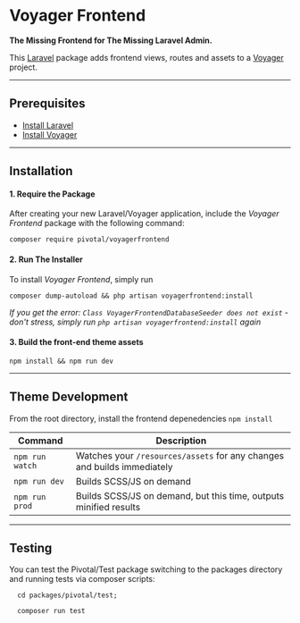 # Voyager Frontend

__The Missing Frontend for The Missing Laravel Admin.__

This [Laravel](https://laravel.com/) package adds frontend views, routes and assets to a [Voyager](https://laravelvoyager.com/) project.

---

## Prerequisites

- [Install Laravel](https://laravel.com/docs/installation)
- [Install Voyager](https://github.com/the-control-group/voyager)

---

## Installation

#### 1. Require the Package

After creating your new Laravel/Voyager application, include the _Voyager Frontend_ package with the following command:

```
composer require pivotal/voyagerfrontend
```

#### 2. Run The Installer

To install _Voyager Frontend_, simply run

```
composer dump-autoload && php artisan voyagerfrontend:install
```

_If you get the error: `Class VoyagerFrontendDatabaseSeeder does not exist` - don't stress, simply run `php artisan voyagerfrontend:install` again_

#### 3. Build the front-end theme assets

```
npm install && npm run dev
```

---

## Theme Development

From the root directory, install the frontend depenedencies `npm install`

| Command | Description |
| --- | --- |
| `npm run watch` | Watches your `/resources/assets` for any changes and builds immediately |
| `npm run dev` | Builds SCSS/JS on demand |
| `npm run prod` | Builds SCSS/JS on demand, but this time, outputs minified results |

---

## Testing

You can test the Pivotal/Test package switching to the packages directory and running tests via composer scripts:

```
  cd packages/pivotal/test;

  composer run test
```
